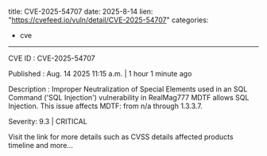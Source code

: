  
title: CVE-2025-54707
date: 2025-8-14
lien: "https://cvefeed.io/vuln/detail/CVE-2025-54707"
categories:
  - cve
---

CVE ID : CVE-2025-54707

Published :  Aug. 14
2025
11:15 a.m. | 1 hour
1 minute ago

Description : Improper Neutralization of Special Elements used in an SQL Command ('SQL Injection') vulnerability in RealMag777 MDTF allows SQL Injection. This issue affects MDTF: from n/a through 1.3.3.7.

Severity: 9.3 | CRITICAL

Visit the link for more details
such as CVSS details
affected products
timeline
and more...
